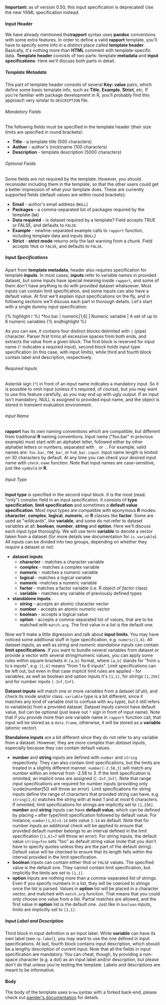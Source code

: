 **Important:** as of version 0.50, this input specification is deprecated! Use the new YAML specification instead.

#### Input Header

We have already mentioned that**rapport** syntax uses **pandoc** conventions with some extra features. In order to define a valid **rapport** template, you'll have to specify some info in a distinct place called **template header**. Basically, it's nothing more than **HTML** comment with template-specific data. **Template header** consists of two parts: template **metadata** and **input specifications**. Here we'll discuss both parts in detail.

##### Template Metadata

This part of template header consists of several **Key: value** pairs, which define some basic template info, such as **Title**, **Example**, **Strict**, etc. If you're familiar with package development in R, you'll probably find this approach very similar to `DESCRIPTION` file.

###### Mandatory Fields

The following fields must be specified in the template header (their size limits are specified in round brackets):

- **Title** - a template title (500 characters)
- **Author** - author's (nick)name (100 characters)
- **Description** - template description (5000 characters)

###### Optional Fields

Some fields are not required by the template. However, you should reconsider including them in the template, so that the other users could get a better impression of what your template does. These are currently supported fields (default values are within round brackets):

- **Email** - author's email address (`NULL`)
- **Packages** - a comma-separated list of packages required by the template (`NA`)
- **Data required** - is dataset required by a template? Field accepts TRUE or FALSE, and defaults to `FALSE`.
- **Example** - newline-separated example calls to `rapport` function, including template data and inputs (`NULL`)
- **Strict** - **strict mode** returns only the last warning from a chunk. Field accepts `TRUE` or `FALSE`, and defaults to `FALSE`.

##### Input Specifications

Apart from **template metadata**, header also requires specification for template **inputs**. In most cases, **inputs** refer to variable names in provided dataset, but some inputs have special meaning inside `rapport`, and some of them don't have anything to do with provided dataset whatsoever. Most inputs can contain limit specification, and some inputs can also have a default value. At first we'll explain input specifications on the fly, and in following sections we'll discuss each part in thorough details. Let's start with a single dummy input specification:

{% highlight r %}
*foo.bar | numeric[1,6] | Numeric variable | A set of up to 6 numeric variables
{% endhighlight %}

As you can see, it contains four distinct blocks delimited with `|` (pipe) character. Parser first trims all excessive spaces from both ends, and extracts the value from a given block. The first block is reserved for input name (`*` indicates a required input), second block holds input type specification (in this case, with input limits), while third and fourth block contain label and description, respectively.

###### Required Inputs

Asterisk sign (`*`) in front of an input name indicates a mandatory input. So it is possible to omit input (unless it's required, of course), but you may want to use this feature carefully, as you may end up with ugly output. If an input isn't mandatory, NULL is assigned to provided input name, and the object is stored in transient evaluation environment.

###### Input Name

**rapport** has its own naming conventions which are compatible, but different from traditional **R** naming conventions. Input name ("foo.bar" in previous example) must start with an alphabet letter, followed either by other alphabet letters or numbers, separated with `_` or `.`. For example, valid names are: `foo.bar`, `f00_bar`, or `Fo0_bar.input`. Input name length is limited on 30 characters by default. At any time you can check your desired input name with `check.name` function. Note that input names are case-sensitive, just like `symbol`s in **R**.

###### Input Type

**Input type** is specified in the second input block. It is the most (read: "only") complex field in an input specification. It consists of **type specification**, **limit specification** and sometimes a **default value specification**. Most input types are compatible with eponymous **R** modes: **character**, **complex**, **logical**, **numeric**, or **R** classes like **factor**. Some are used as "wildcards", like **variable**, and some do not refer to dataset variables at all: **boolean**, **number**, **string** and **option**. Here we'll discuss each input type thoroughly. We will use term **variable** to denote a vector taken from a dataset (for more details see documentation for `is.variable`). All inputs can be divided into two groups, depending on whether they require a dataset or not:

- **dataset inputs**
  - **character** - matches a character variable
  - **complex** - matches a complex variable
  - **numeric** - matches a numeric variable
  - **logical** - matches a logical variable
  - **numeric** -matches a numeric variable
  - **factor** - matches a factor variable (i.e. R object of *factor* class)
  - **variable** - matches any variable of previously defined types
- **standalone inputs**:
  - **string** - accepts an atomic character vector
  - **number** - accepts an atomic numeric vector
  - **boolean** - accepts a logical value
  - **option** - accepts a comma-separated list of values, that are to be matched with `match.arg`. The first value in a list is the default one.

Now we'll make a little digression and talk about **input limits**. You may have noticed some additional stuff in type specification, e.g. `numeric[1,6]`. All dataset inputs, as well as *string* and *numeric standalone inputs* can contain **limit specifications**. If you want to bundle several variables from dataset or provide a vector with several string/numeric values, you can apply some rules within square brackets in `[a,b]` format, where `[a,b]` stands for "from `a` to `b` inputs", e.g. `[1,6]` means "from 1 to 6 inputs". Limit specifications can be left out, but even in that case implicit limit rules are applied - for variables, as well as boolean and option inputs it's `[1,1]`, for strings `[1,256]` and for number inputs `[-Inf,Inf]`.

**Dataset inputs** will match one or more variables from a dataset (d'uh), and check its mode and/or class. `variable` type is a bit different, since it matches any kind of variable (not to confuse with `Any` type), but it still refers to variable(s) from a provided dataset. Dataset inputs cannot have default value, but can be optional (just leave out `*` sign in front of input name). Note that if you provide more than one variable name in `rapport` function call, that input will be stored as a `data.frame`, otherwise, it will be stored as a **variable** (atomic vector).

**Standalone inputs** are a bit different since they do not refer to any variable from a dataset. However, they are more complex than *dataset inputs*, especially because they can contain default values.

- **number** and **string** inputs are defined with `number` and `string` respectively. They can also contain limit specifications, but the limits are treated in a slightly different manner. `number[-2.58,3]` will match any number within an interval from -2.58 to 3. If the limit specification is ommited, an implicit ones are assigned (`[-Inf,Inf]`. Note that range input specifications are required for number inputs (providing only \code{number[5]} will throw an error). Limit specifications for string inputs define the range of characters that provided string can have, e.g. `string[1,6]` matches the string with at least 1 and at most 6 characters. If ommited, limit specifications for strings are implicitly set to `[1,256]`. **number** and **string** inputs can have **default value**, which can be defined by placing `=` after type/limit specification followed by default value. For instance, `number[1,6]=3.14` sets value `3.14` as default. Note that for number inputs an additional check will be applied to ensure that provided default number belongs to an interval defined in the limit specification (`[1,6]=7` will throw an error). For string inputs, the default value `string=foo` sets "foo" as default string value (note that you don't have to specify quotes unless they are the part of the default string). Default value will be checked to ensure that its length falls within the interval provided in the limit specification.
- **boolean** inputs can contain either `TRUE` or `FALSE` values. The specified value is the default one. They cannot contain limit specification, but implicitly the limits are set to `[1,1]`.
- **option** inputs are nothing more than a comma-separated list of strings. Even if you specify numbers in a list, they will be coerced to strings once the list is parsed. Values in **option** list will be placed in a character vector, and matched with `match.arg` function. That means that you could only choose one value from a list. Partial matches are allowed, and the first value in **option** list is the default one. Just like in `boolean` inputs, limits are implicitly set to `[1,1]`.

##### Input Label and Description

Third block in input definition is an input label. While **variable** can have its own label (see `rp.label`), you may want to use the one defined in input specifications. At last, fourth block contains input description, which should be a lengthy description of current input. Note that all the fields in input specification are mandatory. You can cheat, though, by providing a non-space character (e.g. a dot) as an input label and/or description, but please don't do that unless you're testing the template. Labels and descriptions are meant to be informative.

#### Body

The body of the template uses `brew` syntax with a forked back-end, please check out [pander's documentation](http://rapporter.github.com/pander/#brew-to-pandoc) for details.
